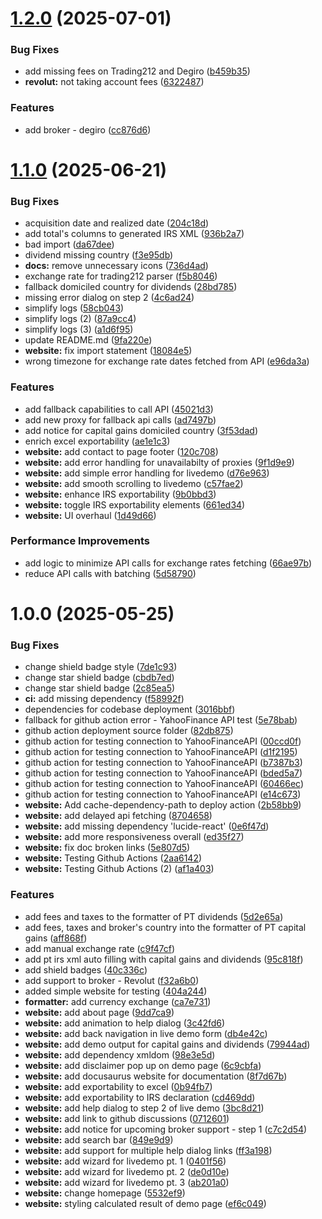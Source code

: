 # [1.2.0](https://github.com/Tomas-Silva-PT/maisvalias-tool/compare/v1.1.0...v1.2.0) (2025-07-01)


### Bug Fixes

* add missing fees on Trading212 and Degiro ([b459b35](https://github.com/Tomas-Silva-PT/maisvalias-tool/commit/b459b35ac59b5d52598e1b58e82dfd18dc9763aa))
* **revolut:** not taking account fees ([6322487](https://github.com/Tomas-Silva-PT/maisvalias-tool/commit/63224877ee43378bcb07c4067a3dde630388b83d))


### Features

* add broker - degiro ([cc876d6](https://github.com/Tomas-Silva-PT/maisvalias-tool/commit/cc876d6a02dcba0a829f6b98104d0b22e1d316e7))

# [1.1.0](https://github.com/Tomas-Silva-PT/maisvalias-tool/compare/v1.0.0...v1.1.0) (2025-06-21)


### Bug Fixes

* acquisition date and realized date ([204c18d](https://github.com/Tomas-Silva-PT/maisvalias-tool/commit/204c18d46b181124cc1798ea29ccb9c7253f9289))
* add total's columns to generated IRS XML ([936b2a7](https://github.com/Tomas-Silva-PT/maisvalias-tool/commit/936b2a769f46a994e7b8f7c8a0e43dfc9358fe14))
* bad import ([da67dee](https://github.com/Tomas-Silva-PT/maisvalias-tool/commit/da67dee2074d7b1f1ad5f281cdd91d86aa31a631))
* dividend missing country ([f3e95db](https://github.com/Tomas-Silva-PT/maisvalias-tool/commit/f3e95dbf818c785c0058b99347e5b764b49b023c))
* **docs:** remove unnecessary icons ([736d4ad](https://github.com/Tomas-Silva-PT/maisvalias-tool/commit/736d4ad2827d4c0c9e4c797792b894dbd0af0d4a))
* exchange rate for trading212 parser ([f5b8046](https://github.com/Tomas-Silva-PT/maisvalias-tool/commit/f5b80469e601052ac9ef886d15900e39f8f11f92))
* fallback domiciled country for dividends ([28bd785](https://github.com/Tomas-Silva-PT/maisvalias-tool/commit/28bd785ea35abaadd4860b9d07c7cbb537da1221))
* missing error dialog on step 2 ([4c6ad24](https://github.com/Tomas-Silva-PT/maisvalias-tool/commit/4c6ad245869313eb9c17cbfd3ba7b4b5d9ade8d6))
* simplify logs ([58cb043](https://github.com/Tomas-Silva-PT/maisvalias-tool/commit/58cb043e6f32a157906fd6426c98b0f91c4acb64))
* simplify logs (2) ([87a9cc4](https://github.com/Tomas-Silva-PT/maisvalias-tool/commit/87a9cc4ce90738c2b204b5b57512c7c3daeb2399))
* simplify logs (3) ([a1d6f95](https://github.com/Tomas-Silva-PT/maisvalias-tool/commit/a1d6f9564cedd62b2535b57f2456987c2eed4a9b))
* update README.md ([9fa220e](https://github.com/Tomas-Silva-PT/maisvalias-tool/commit/9fa220ead29240e842f37fe3d7fcae7f30a72cc2))
* **website:** fix import statement ([18084e5](https://github.com/Tomas-Silva-PT/maisvalias-tool/commit/18084e5f6b98540c4b237408077e4197c163993a))
* wrong timezone for exchange rate dates fetched from API ([e96da3a](https://github.com/Tomas-Silva-PT/maisvalias-tool/commit/e96da3a9df2814b4add5f1645ad3ab12dfc3a8c0))


### Features

* add fallback capabilities to call API ([45021d3](https://github.com/Tomas-Silva-PT/maisvalias-tool/commit/45021d3ab4bb5e0e27bcbe113faf553a26151402))
* add new proxy for fallback api calls ([ad7497b](https://github.com/Tomas-Silva-PT/maisvalias-tool/commit/ad7497b5ef4b2d11a6aefbc0e2a287366fe33f5f))
* add notice for capital gains domiciled country ([3f53dad](https://github.com/Tomas-Silva-PT/maisvalias-tool/commit/3f53dad9d8be4e594c46f7d06b76d8e0e65fba03))
* enrich excel exportability ([ae1e1c3](https://github.com/Tomas-Silva-PT/maisvalias-tool/commit/ae1e1c3ea4dbb24786db3287b89b5f308cf07da5))
* **website:** add contact to page footer ([120c708](https://github.com/Tomas-Silva-PT/maisvalias-tool/commit/120c708fcdad31ee27e31a56b46303d8999f20a3))
* **website:** add error handling for unavailabilty of proxies ([9f1d9e9](https://github.com/Tomas-Silva-PT/maisvalias-tool/commit/9f1d9e9383521206440cdac66e9c54faf8540ead))
* **website:** add simple error handling for livedemo ([d76e963](https://github.com/Tomas-Silva-PT/maisvalias-tool/commit/d76e963c0cb274441d1f71917361be2c76c4ee9c))
* **website:** add smooth scrolling to livedemo ([c57fae2](https://github.com/Tomas-Silva-PT/maisvalias-tool/commit/c57fae2128d875c758d75e259a9700b7aca3f8d3))
* **website:** enhance IRS exportability ([9b0bbd3](https://github.com/Tomas-Silva-PT/maisvalias-tool/commit/9b0bbd3c5b74a2d25889ee17d4ba34022ccdba8d))
* **website:** toggle IRS exportability elements ([661ed34](https://github.com/Tomas-Silva-PT/maisvalias-tool/commit/661ed34a21ea1c9ae1c1c39844686bde2651388d))
* **website:** UI overhaul ([1d49d66](https://github.com/Tomas-Silva-PT/maisvalias-tool/commit/1d49d664e855b7455f5807a224cb1c34ec990cee))


### Performance Improvements

* add logic to minimize API calls for exchange rates fetching ([66ae97b](https://github.com/Tomas-Silva-PT/maisvalias-tool/commit/66ae97b994360522e68d378d6ebe0424fd5ed408))
* reduce API calls with batching ([5d58790](https://github.com/Tomas-Silva-PT/maisvalias-tool/commit/5d58790b3ec3dca813e622964d44047d09184789))

# 1.0.0 (2025-05-25)


### Bug Fixes

* change shield badge style ([7de1c93](https://github.com/Tomas-Silva-PT/maisvalias-tool/commit/7de1c933be325e80f15eb8b03a6e66b37fd08b8d))
* change star shield badge ([cbdb7ed](https://github.com/Tomas-Silva-PT/maisvalias-tool/commit/cbdb7ed9f2974fd9ef974139053bc4ef0309e566))
* change star shield badge ([2c85ea5](https://github.com/Tomas-Silva-PT/maisvalias-tool/commit/2c85ea5e9b367a434031e4779904a067d76e9f0b))
* **ci:** add missing dependency ([f58992f](https://github.com/Tomas-Silva-PT/maisvalias-tool/commit/f58992feff41a0c77cc61fda5f248e5c93514837))
* dependencies for codebase deployment ([3016bbf](https://github.com/Tomas-Silva-PT/maisvalias-tool/commit/3016bbf8ed35fecddc17da1d26eff2cc09c9dda9))
* fallback for github action error - YahooFinance API test ([5e78bab](https://github.com/Tomas-Silva-PT/maisvalias-tool/commit/5e78bab81b4d72e4a5ca550f39226f3b6762056f))
* github action deployment source folder ([82db875](https://github.com/Tomas-Silva-PT/maisvalias-tool/commit/82db8751112514d782705f5c9cb6f650f95848bc))
* github action for testing connection to YahooFinanceAPI ([00ccd0f](https://github.com/Tomas-Silva-PT/maisvalias-tool/commit/00ccd0f221771730ed8bde29cde620f83b837a31))
* github action for testing connection to YahooFinanceAPI ([d1f2195](https://github.com/Tomas-Silva-PT/maisvalias-tool/commit/d1f219542765c368ab7140fad4585292313dd39e))
* github action for testing connection to YahooFinanceAPI ([b7387b3](https://github.com/Tomas-Silva-PT/maisvalias-tool/commit/b7387b30f7aba89fd7ff5c0c6ee15498ac3d1366))
* github action for testing connection to YahooFinanceAPI ([bded5a7](https://github.com/Tomas-Silva-PT/maisvalias-tool/commit/bded5a7f16a42b89ad95b95ab4d6b20e38857332))
* github action for testing connection to YahooFinanceAPI ([60466ec](https://github.com/Tomas-Silva-PT/maisvalias-tool/commit/60466ecb7643e61b413399089ceae15cf372cd67))
* github action for testing connection to YahooFinanceAPI ([e14c673](https://github.com/Tomas-Silva-PT/maisvalias-tool/commit/e14c673829a68d8cc61ad51a1cedbb04a8ac0bc2))
* **website:** Add cache-dependency-path to deploy action ([2b58bb9](https://github.com/Tomas-Silva-PT/maisvalias-tool/commit/2b58bb943ba7d7f562916816c2c8a9e22581c7d4))
* **website:** add delayed api fetching ([8704658](https://github.com/Tomas-Silva-PT/maisvalias-tool/commit/8704658025d183a3eff5ed209d1dc4fa4eec4353))
* **website:** add missing dependency 'lucide-react' ([0e6f47d](https://github.com/Tomas-Silva-PT/maisvalias-tool/commit/0e6f47db23a4dab85665ce553535bb745403ce7b))
* **website:** add more responsiveness overall ([ed35f27](https://github.com/Tomas-Silva-PT/maisvalias-tool/commit/ed35f273e460d768c4f8db4331638a28bae8f034))
* **website:** fix doc broken links ([5e807d5](https://github.com/Tomas-Silva-PT/maisvalias-tool/commit/5e807d51c00b031d0a7b00706efd791c5a73eb5a))
* **website:** Testing Github Actions ([2aa6142](https://github.com/Tomas-Silva-PT/maisvalias-tool/commit/2aa61427200364b820eb5b691d688c83a621f07e))
* **website:** Testing Github Actions (2) ([af1a403](https://github.com/Tomas-Silva-PT/maisvalias-tool/commit/af1a4039fbd9820e09b27cd201de1866818bbd64))


### Features

* add fees and taxes to the formatter of PT dividends ([5d2e65a](https://github.com/Tomas-Silva-PT/maisvalias-tool/commit/5d2e65ae4863d872e5208a98066f948c5f606605))
* add fees, taxes and broker's country into the formatter of PT capital gains ([aff868f](https://github.com/Tomas-Silva-PT/maisvalias-tool/commit/aff868f259ae62daddcbd03960ecbce8ea00e2a7))
* add manual exchange rate ([c9f47cf](https://github.com/Tomas-Silva-PT/maisvalias-tool/commit/c9f47cf6d62ea9f80048ac4b66b7068436f1f891))
* add pt irs xml auto filling with capital gains and dividends ([95c818f](https://github.com/Tomas-Silva-PT/maisvalias-tool/commit/95c818ff43c90e7a42d7d95e0c975b89ce10b2ff))
* add shield badges ([40c336c](https://github.com/Tomas-Silva-PT/maisvalias-tool/commit/40c336cb8a24afdf56b78343ccaa40fa7934d91b))
* add support to broker - Revolut ([f32a6b0](https://github.com/Tomas-Silva-PT/maisvalias-tool/commit/f32a6b0156522492429c392a0a9fd3b9867647f2))
* added simple website for testing ([404a244](https://github.com/Tomas-Silva-PT/maisvalias-tool/commit/404a244d675ac6e1fa73303dc93ec730b6932cec))
* **formatter:** add currency exchange ([ca7e731](https://github.com/Tomas-Silva-PT/maisvalias-tool/commit/ca7e731d4de4e0ecb3d390d4407ac43ab41c6235))
* **website:** add about page ([9dd7ca9](https://github.com/Tomas-Silva-PT/maisvalias-tool/commit/9dd7ca9b3062f019047f5a2560c5cdfb5c168e72))
* **website:** add animation to help dialog ([3c42fd6](https://github.com/Tomas-Silva-PT/maisvalias-tool/commit/3c42fd6e753a3cdfd7a5d7800d4c8bc2de51152e))
* **website:** add back navigation in live demo form ([db4e42c](https://github.com/Tomas-Silva-PT/maisvalias-tool/commit/db4e42ca1fec0cddd3adb74b40c50d9c9aa8adf5))
* **website:** add demo output for capital gains and dividends ([79944ad](https://github.com/Tomas-Silva-PT/maisvalias-tool/commit/79944add241d939c9974c4563ca0d41b135d59a0))
* **website:** add dependency xmldom ([98e3e5d](https://github.com/Tomas-Silva-PT/maisvalias-tool/commit/98e3e5d2bd4d347e75579ed5a407539904b91378))
* **website:** add disclaimer pop up on demo page ([6c9cbfa](https://github.com/Tomas-Silva-PT/maisvalias-tool/commit/6c9cbfa15d2e7e6b5153a1c56da6999ed58f6e0d))
* **website:** add docusaurus website for documentation ([8f7d67b](https://github.com/Tomas-Silva-PT/maisvalias-tool/commit/8f7d67b34121627da99c4363b38644d6c8292717))
* **website:** add exportability to excel ([0b94fb7](https://github.com/Tomas-Silva-PT/maisvalias-tool/commit/0b94fb71b25047fbf4c7867e7906de0b481a22b8))
* **website:** add exportability to IRS declaration ([cd469dd](https://github.com/Tomas-Silva-PT/maisvalias-tool/commit/cd469ddea3b7d96c73aebe3610475f5c4324fdcc))
* **website:** add help dialog to step 2 of live demo ([3bc8d21](https://github.com/Tomas-Silva-PT/maisvalias-tool/commit/3bc8d21e0b29ae1112914e70ebf42e6b6088f653))
* **website:** add link to github discussions ([0712601](https://github.com/Tomas-Silva-PT/maisvalias-tool/commit/071260114160d558ec613657e0de9c3f9e8597f8))
* **website:** add notice for upcoming broker support - step 1 ([c7c2d54](https://github.com/Tomas-Silva-PT/maisvalias-tool/commit/c7c2d54d885c6afb5711b28f466f9e5bd27c9a2f))
* **website:** add search bar ([849e9d9](https://github.com/Tomas-Silva-PT/maisvalias-tool/commit/849e9d9f44e8804984c9e0086ca05aee03d48beb))
* **website:** add support for multiple help dialog links ([ff3a198](https://github.com/Tomas-Silva-PT/maisvalias-tool/commit/ff3a198ca0a08c68c250686c76b3d41845433e0a))
* **website:** add wizard for livedemo pt. 1 ([0401f56](https://github.com/Tomas-Silva-PT/maisvalias-tool/commit/0401f562744918b3bf89e53019343eec3fd9fe22))
* **website:** add wizard for livedemo pt. 2 ([de0d10e](https://github.com/Tomas-Silva-PT/maisvalias-tool/commit/de0d10eb3bff904fedba88ecf52bb2dca00f4d19))
* **website:** add wizard for livedemo pt. 3 ([ab201a0](https://github.com/Tomas-Silva-PT/maisvalias-tool/commit/ab201a0631c3a97e6bd6b73a1a70229b377b96d9))
* **website:** change homepage ([5532ef9](https://github.com/Tomas-Silva-PT/maisvalias-tool/commit/5532ef945a5815bc6ee9f15dccb5b56548b9a2d3))
* **website:** styling calculated result of demo page ([ef6c049](https://github.com/Tomas-Silva-PT/maisvalias-tool/commit/ef6c04974d53ab448cc8dddea9e0cabc7a18303f))
